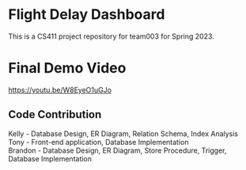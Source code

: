 # Flight Delay Dashboard
This is a CS411 project repository for team003 for Spring 2023.

# Final Demo Video
https://youtu.be/W8EyeO1uGJo

## Code Contribution
Kelly - Database Design, ER Diagram, Relation Schema, Index Analysis
<br>
Tony - Front-end application, Database Implementation
<br>
Brandon - Database Design, ER Diagram, Store Procedure, Trigger, Database Implementation

